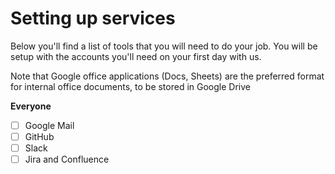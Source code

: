# Setting up services

Below you'll find a list of tools that you will need to do your job. You will be setup with the accounts you'll need on your first day with us.

Note that Google office applications (Docs, Sheets) are the preferred format for internal office documents, to be stored in Google Drive

**Everyone**

- [ ] Google Mail
- [ ] GitHub
- [ ] Slack
- [ ] Jira and Confluence
